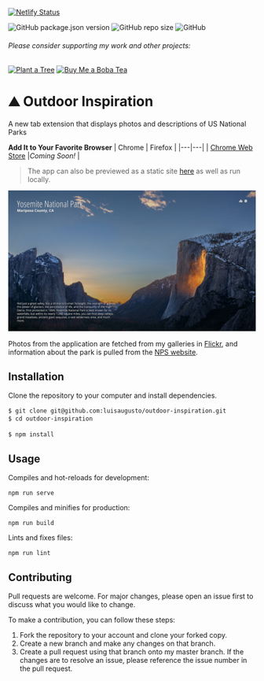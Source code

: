 [![Netlify Status](https://api.netlify.com/api/v1/badges/19780833-4df2-4e2d-acc1-6fcb6b21ce97/deploy-status)](https://app.netlify.com/sites/outdoor-inspiration/deploys)

![GitHub package.json version](https://img.shields.io/github/package-json/v/luisaugusto/outdoor-inspiration)
![GitHub repo size](https://img.shields.io/github/repo-size/luisaugusto/outdoor-inspiration)
![GitHub](https://img.shields.io/github/license/luisaugusto/outdoor-inspiration) 

###### Please consider supporting my work and other projects:

[![Plant a Tree](https://img.shields.io/badge/Plant%20a%20Tree-%F0%9F%8C%B3-green)](https://offset.earth/luisaugusto)
[![Buy Me a Boba Tea](https://img.shields.io/badge/Buy%20Me%20a%20Boba%20Tea-🥤-yellow)](https://www.buymeacoffee.com/luiscodes)

# ⛰ Outdoor Inspiration

A new tab extension that displays photos and descriptions of US National Parks

**Add It to Your Favorite Browser**
| Chrome | Firefox | 
|---|---|
| [Chrome Web Store](https://chrome.google.com/webstore/detail/mjgkcdcikkpendiikknkdhanooeiohee/) |*Coming Soon!* |

> The app can also be previewed as a static site [here](https://outdoor-inspiration.netlify.app/) as well as run locally.

![](screenshot.jpg)

Photos from the application are fetched from my galleries in [Flickr](https://www.flickr.com/photos/188326816@N04/galleries), and information about the park is pulled from the [NPS website](https://www.nps.gov/index.htm).

## Installation

Clone the repository to your computer and install dependencies.

```
$ git clone git@github.com:luisaugusto/outdoor-inspiration.git
$ cd outdoor-inspiration

$ npm install
```

## Usage

Compiles and hot-reloads for development:

```
npm run serve
```

Compiles and minifies for production: 

```
npm run build
```

Lints and fixes files:

```
npm run lint
```

## Contributing

Pull requests are welcome. For major changes, please open an issue first to discuss what you would like to change.

To make a contribution, you can follow these steps:

1. Fork the repository to your account and clone your forked copy.
2. Create a new branch and make any changes on that branch.
3. Create a pull request using that branch onto my master branch. If the changes are to resolve an issue, please reference the issue number in the pull request.
